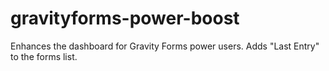 # gravityforms-power-boost
Enhances the dashboard for Gravity Forms power users. Adds "Last Entry" to the forms list.
